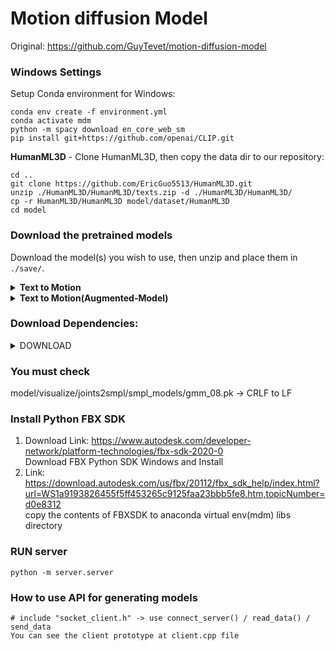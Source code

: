 # Motion diffusion Model
Original: <https://github.com/GuyTevet/motion-diffusion-model>

### Windows Settings
Setup Conda environment for Windows:
```
conda env create -f environment.yml
conda activate mdm
python -m spacy download en_core_web_sm
pip install git+https://github.com/openai/CLIP.git
```

**HumanML3D** - Clone HumanML3D, then copy the data dir to our repository:

```shell
cd ..
git clone https://github.com/EricGuo5513/HumanML3D.git
unzip ./HumanML3D/HumanML3D/texts.zip -d ./HumanML3D/HumanML3D/
cp -r HumanML3D/HumanML3D model/dataset/HumanML3D
cd model
```

### Download the pretrained models

Download the model(s) you wish to use, then unzip and place them in `./save/`. 
<details>
  <summary><b>Text to Motion</b></summary>
[humanml-encoder-512](https://drive.google.com/file/d/1PE0PK8e5a5j-7-Xhs5YET5U5pGh0c821/view?usp=sharing)
</details>
<details>
  <summary><b>Text to Motion(Augmented-Model)</b></summary>
[Augmented-Model](https://drive.google.com/drive/folders/1qMWh9J_2d5Kpsy1qMtns662Mp1yO-wqq?usp=sharing)
</details>


### Download Dependencies:
<details><summary>DOWNLOAD</summary>
<p>

Download Link: <https://drive.google.com/file/d/1R0KWIQkGus1YaL7VfsZbYhn45smKPyaJ/view?usp=sharing>
  
Unzip this as "body_models". It concludes kit, smpl, t2m folders for "Text to Motion"

</p>
</details>

### You must check
model/visualize/joints2smpl/smpl_models/gmm_08.pk -> CRLF to LF

### Install Python FBX SDK
1. Download Link: <https://www.autodesk.com/developer-network/platform-technologies/fbx-sdk-2020-0> </br> Download FBX Python SDK Windows and Install
2. Link: <https://download.autodesk.com/us/fbx/20112/fbx_sdk_help/index.html?url=WS1a9193826455f5ff453265c9125faa23bbb5fe8.htm,topicNumber=d0e8312> </br>copy the contents of FBXSDK to anaconda virtual env(mdm) libs directory

### RUN server
```
python -m server.server
```

### How to use API for generating models
```
# include "socket_client.h" -> use connect_server() / read_data() / send_data
You can see the client prototype at client.cpp file
```
